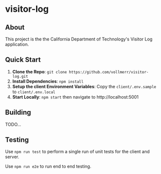 # visitor-log

## About
This project is the the California Department of Technology's Visitor Log application.

## Quick Start
1. **Clone the Repo**: `git clone https://github.com/vollmerr/visitor-log.git`
2. **Install Dependencies**: `npm install`
3. **Setup the client Environment Variables**: Copy the `client/.env.sample` to `client/.env.local`
4. **Start Locally**: `npm start` then navigate to http://localhost:5001

## Building
TODO...

## Testing
Use `npm run test` to perform a single run of unit tests for the client and server.

Use `npm run e2e` to run end to end testing.

